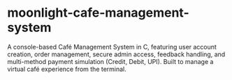 # moonlight-cafe-management-system
A console-based Café Management System in C, featuring user account creation, order management, secure admin access, feedback handling, and multi-method payment simulation (Credit, Debit, UPI). Built to manage a virtual café experience from the terminal.
